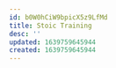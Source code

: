 ```yaml
---
id: b0W0hCiW9bpicX5z9LfMd
title: Stoic Training
desc: ''
updated: 1639759645944
created: 1639759645944
---
```


